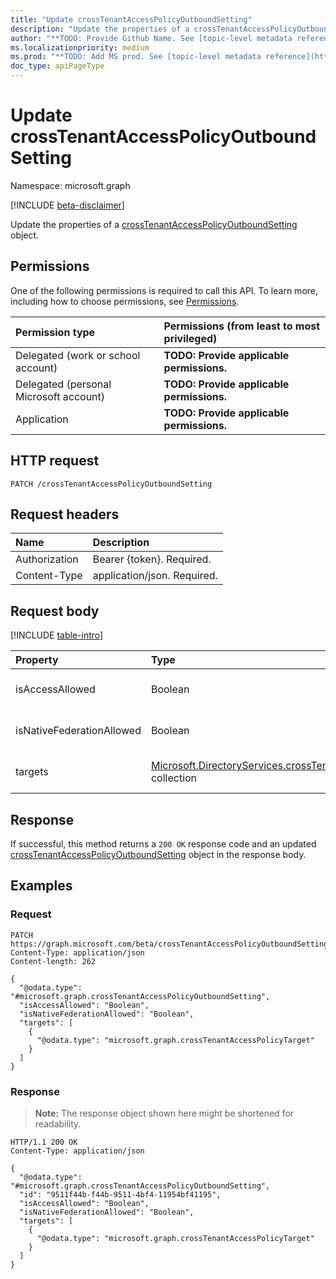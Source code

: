 ```yaml
---
title: "Update crossTenantAccessPolicyOutboundSetting"
description: "Update the properties of a crossTenantAccessPolicyOutboundSetting object."
author: "**TODO: Provide Github Name. See [topic-level metadata reference](https://msgo.azurewebsites.net/add/document/guidelines/metadata.html#topic-level-metadata)**"
ms.localizationpriority: medium
ms.prod: "**TODO: Add MS prod. See [topic-level metadata reference](https://msgo.azurewebsites.net/add/document/guidelines/metadata.html#topic-level-metadata)**"
doc_type: apiPageType
---
```


# Update crossTenantAccessPolicyOutboundSetting
Namespace: microsoft.graph

[!INCLUDE [beta-disclaimer](../../includes/beta-disclaimer.md)]

Update the properties of a [crossTenantAccessPolicyOutboundSetting](../resources/crosstenantaccesspolicyoutboundsetting.md) object.

## Permissions
One of the following permissions is required to call this API. To learn more, including how to choose permissions, see [Permissions](/graph/permissions-reference).

|Permission type|Permissions (from least to most privileged)|
|:---|:---|
|Delegated (work or school account)|**TODO: Provide applicable permissions.**|
|Delegated (personal Microsoft account)|**TODO: Provide applicable permissions.**|
|Application|**TODO: Provide applicable permissions.**|

## HTTP request

<!-- {
  "blockType": "ignored"
}
-->
``` http
PATCH /crossTenantAccessPolicyOutboundSetting
```

## Request headers
|Name|Description|
|:---|:---|
|Authorization|Bearer {token}. Required.|
|Content-Type|application/json. Required.|

## Request body
[!INCLUDE [table-intro](../../includes/update-property-table-intro.md)]


|Property|Type|Description|
|:---|:---|:---|
|isAccessAllowed|Boolean|**TODO: Add Description** Inherited from [crossTenantAccessPolicySettingsBase](../resources/crosstenantaccesspolicysettingsbase.md). Optional.|
|isNativeFederationAllowed|Boolean|**TODO: Add Description** Inherited from [crossTenantAccessPolicySettingsBase](../resources/crosstenantaccesspolicysettingsbase.md). Optional.|
|targets|[Microsoft.DirectoryServices.crossTenantAccessPolicyTarget](../resources/crosstenantaccesspolicytarget.md) collection|**TODO: Add Description** Inherited from [crossTenantAccessPolicySettingsBase](../resources/crosstenantaccesspolicysettingsbase.md). Optional.|



## Response

If successful, this method returns a `200 OK` response code and an updated [crossTenantAccessPolicyOutboundSetting](../resources/crosstenantaccesspolicyoutboundsetting.md) object in the response body.

## Examples

### Request
<!-- {
  "blockType": "request",
  "name": "update_crosstenantaccesspolicyoutboundsetting"
}
-->
``` http
PATCH https://graph.microsoft.com/beta/crossTenantAccessPolicyOutboundSetting
Content-Type: application/json
Content-length: 262

{
  "@odata.type": "#microsoft.graph.crossTenantAccessPolicyOutboundSetting",
  "isAccessAllowed": "Boolean",
  "isNativeFederationAllowed": "Boolean",
  "targets": [
    {
      "@odata.type": "microsoft.graph.crossTenantAccessPolicyTarget"
    }
  ]
}
```


### Response
>**Note:** The response object shown here might be shortened for readability.
<!-- {
  "blockType": "response",
  "truncated": true
}
-->
``` http
HTTP/1.1 200 OK
Content-Type: application/json

{
  "@odata.type": "#microsoft.graph.crossTenantAccessPolicyOutboundSetting",
  "id": "9511f44b-f44b-9511-4bf4-11954bf41195",
  "isAccessAllowed": "Boolean",
  "isNativeFederationAllowed": "Boolean",
  "targets": [
    {
      "@odata.type": "microsoft.graph.crossTenantAccessPolicyTarget"
    }
  ]
}
```

